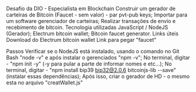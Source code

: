 Desafio da DIO - Especialista em Blockchain
Construir um gerador de carteiras de Bitcoin (Faucet - sem valor) - par pvt-pub keys; Importar para um software gerenciador de carteiras; Realizar transações de envio e recebimento de bitcoin.
Tecnologia utilizadas
JavaScript / NodeJS (Gerador); Electrum bitcoin wallet; Bitcoin faucet generator.
Links úteis
Download do Electrum bitcoin wallet Link para pegar "faucet"

Passos
Verificar se o NodeJS está instalado, usando o comando no Git Bash "node -v" e após instalar o gerenciados "npm -v"; No terminal, digitar - "npm init -y" (-y para pular a parte de informar nomes e etc...); No terminal, digitar - "npm install bip39 bip32@2.0.6 bitcoinjs-lib --save" (instalar essas dependências); Após isso, criar o gerador de HD - o mesmo esta no arquivo "creatWallet.js"
